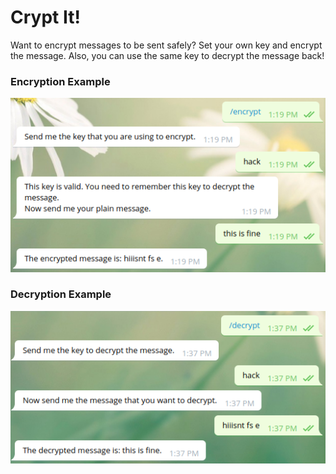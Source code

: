 # Crypt It!
Want to encrypt messages to be sent safely?
Set your own key and encrypt the message. Also, you can use the same key to decrypt the message back! 

### Encryption Example
![Screenshot](encryption.png)

### Decryption Example
![Screenshot](decryption.png)
